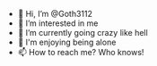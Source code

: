 - 👋 Hi, I’m @Goth3112
- 👀 I’m interested in me
- 🌱 I’m currently going crazy like hell
- 💞️ I'm enjoying being alone
- 📫 How to reach me? Who knows!

<!---
Goth3112/Goth3112 is a ✨ special ✨ repository because its `README.md` (this file) appears on your GitHub profile.
You can click the Preview link to take a look at your changes.
--->
